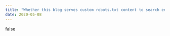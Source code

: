 ```yaml
---
title: "Whether this blog serves custom robots.txt content to search engines."
date: 2020-05-08
---
```


false
